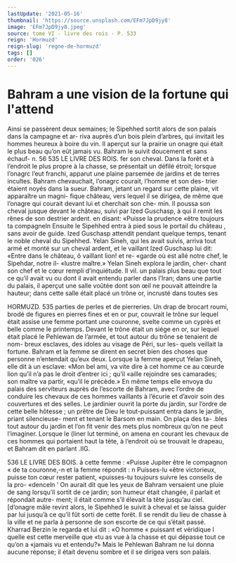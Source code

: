 ```yaml
---
lastUpdate: '2021-05-16'
thumbnail: 'https://source.unsplash.com/EFm7JpD9jy8'
image: 'EFm7JpD9jy8.jpeg'
source: tome VI - livre des rois - P. 533
reign: 'Hormuzd'
reign-slug: 'regne-de-hormuzd'
tags: []
order: '026'
---
```


# Bahram a une vision de la fortune qui l'attend

Ainsi se passèrent deux semaines; le Sipehhed
sortit alors de son palais dans la campagne et ar- riva auprès d’un bois plein d’arbres, qui invitait les
hommes heureux à boire du vin. Il aperçut sur la prairie un onagre qui était le plus beau qu’on eût jamais vu. Bahram le suivit doucement et sans échauf-
n. 56
535 LE LIVRE DES ROIS.
fer son cheval. Dans la forêt et à l’endroit le plus
propre à la chasse, se présentait un défilé étroit;
lorsque l’onagrc l’eut franchi, apparut une plaine parsemée de jardins et de terres incultes. Bahram chevauchait, l’onagrc courait, l’homme et son des-
trier étaient noyés dans la sueur. Bahram, jetant
un regard sur cette plaine, vit apparaître un magni- fique château, vers lequel il se dirigea, de même que l’onagre qui courait devant lui et cherchait son che- min. Il poussa son cheval jusque devant le château, suivi par Ized Guschasp, à qui il remit les rênes de
son destrier ardent. en disant: «Puisse la prudence «être toujours ta compagneln Ensuite le Sipehhed entra à pied sous le portail du château , sans avoir de guide.
Ized Guschasp attendit pendant quelque temps, tenant le noble cheval du Sipehhed. Yelan Sineh, qui les avait suivis, arriva tout armé et monté sur
un cheval ardent, et le vaillant Ized Guschasp lui dit: «Entre dans le château, ô vaillant lion! et re- «garde où est allé notre chef, le Sipehdar, notre il- «lustre maître.» Yelan Sineh explora le jardin, cher-
chant son chef et le cœur rempli d’inquiétude. Il vil.
un palais plus beau que tout ce qu’il avait vu ou dont il avait entendu parler dans l’Iran; dans une partie du palais, il aperçut une salle voûtée dont son
œil ne pouvait atteindre la hauteur; dans cette salle était placé un trône or, incrusté dans toutes ses

HORMUZD. 535 parties de perles et de pierreries. Un drap de brocart
roumi, brodé de figures en pierres fines et en or pur, couvrait le trône sur lequel était assise une femme
portant une couronne, svelte comme un cyprès et belle comme le printemps. Devant le trône était un siége en or, sur lequel était placé le Pehlewan de l’armée, et tout autour du trône se tenaient de nom-
breux esclaves, des idoles au visage de Péri, sur les- quels veillait la fortune. Bahram et la femme se dirent en secret bien des choses que personne n’entendait qu’eux deux.
Lorsque la femme aperçut Yelan Sineh, elle dit à un esclave: «Mon bel ami, va vite dire à cet homme ce au cœurde lion qu’il n’a pas le droit d’entrer ici ; qu’il
«aille rejoindre ses camarades; son maître va partir, «qu’il le précède.» En même temps elle envoya du
palais des serviteurs auprès de l’escorte de Bahram, avec l’ordre de conduire les chevaux de ces hommes vaillants à l’écurie et d’avoir soin des couvertures et
des selles. Le jardinier ouvrit la porte du jardin, sur l’ordre de cette belle hôtesse ; un prêtre de Dieu le tout-puissant entra dans le jardin, priant silencieuse- ment et tenant le Barsom en main. On plaça des ta-
.bles tout autour du jardin et l’on fit venir des mets plus nombreux qu’on ne peut l’imaginer. Lorsque le (liner lut terminé, on amena en courant les chevaux de ces hommes qui portaient haut la tète, à l’endroit
où se trouvait le drapeau, et Bahram dit en parlant .IIG.

536 LE LIVRE DES BOIS.
à cette femme : «Puisse Jupiter être le compagnon « de ta couronne,-n et la femme répondit : n Puisses-lu
«être victorieux, puisse ton cœur rester patient, «puisses-tu toujours suivre les conseils de la pro-
«denceln ’
On aurait dit que les yeux de Bahram versaient
une pluie de sang lorsqu’il sortit de ce jardin; son humeur était changée, il parlait et répondait autre- ment; il était comme s’il élevait la tête jusqu’au ciel. [d’onagre mâle revint alors, le Sipehhed le suivit à cheval et se laissa guider par lui jusqu’à ce qu’il fût
sorti de cette forêt. Il se rendit du lieu de chasse à
la ville et ne parla à personne de son escorte de ce qui s’était passé.
Kharrad Berzin le regarda et lui dit : «O homme « puissant et véridique l quelle est cette merveille que «tu as vue à la chasse et qui dépasse tout ce qu’on a «jamais vu et entendu?» Mais le Pehlewan Bahram ne lui donna aucune réponse; il était devenu sombre
et il se dirigea vers son palais.
